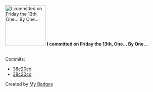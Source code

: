 <img src="https://my-badges.github.io/my-badges/friday-13.png" alt="I committed on Friday the 13th, One… By One…" title="I committed on Friday the 13th, One… By One…" width="128">
<strong>I committed on Friday the 13th, One… By One…</strong>
<br><br>

Commits:

- <a href="https://github.com/Azecko/rapport-de-stage-old/commit/38c20cdf407652dd0906cb56461b6552a75020b7">38c20cd</a>
- <a href="https://github.com/ponsfrilus/rapport-de-stage-2023/commit/38c20cdf407652dd0906cb56461b6552a75020b7">38c20cd</a>


Created by <a href="https://github.com/my-badges/my-badges">My Badges</a>